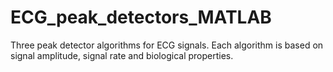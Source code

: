 # ECG_peak_detectors_MATLAB
Three peak detector algorithms for ECG signals. Each algorithm is based on signal amplitude, signal rate and biological properties.
